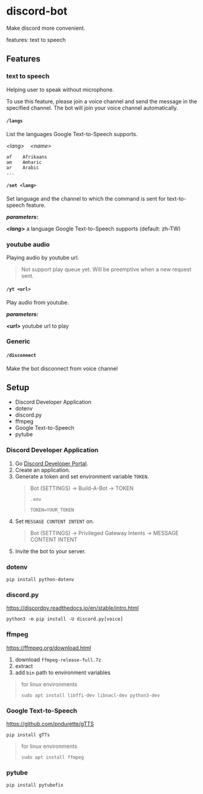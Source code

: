 # discord-bot

Make discord more convenient.

features: text to speech

## Features

### text to speech

Helping user to speak without microphone.

To use this feature, please join a voice channel and send the message in the specified channel. The bot will join your voice channel automatically.

#### `/langs`

List the languages Google Text-to-Speech supports.

_\<lang>&nbsp;&nbsp;&nbsp;&nbsp;\<name>_

```
af    Afrikaans
am    Amharic
ar    Arabic
...
```

#### `/set <lang>`

Set language and the channel to which the command is sent for text-to-speech feature.

**_parameters:_**

**_\<lang>_** a language Google Text-to-Speech supports (default: zh-TW)

### youtube audio

Playing audio by youtube url.

> Not support play queue yet. Will be preemptive when a new request sent.

#### `/yt <url>`

Play audio from youtube.

**_parameters:_**

**_\<url>_** youtube url to play

### Generic

#### `/disconnect`

Make the bot disconnect from voice channel

## Setup

- Discord Developer Application
- dotenv
- discord.py
- ffmpeg
- Google Text-to-Speech
- pytube

### Discord Developer Application

1. Go [Discord Developer Portal](https://discord.com/developers/applications).
2. Create an application.
3. Generate a token and set environment variable `TOKEN`.
   > Bot (SETTINGS) → Build-A-Bot → TOKEN
   >
   > `.env`
   >
   > ```
   > TOKEN=YOUR_TOKEN
   > ```
4. Set `MESSAGE CONTENT INTENT` on.
   > Bot (SETTINGS) → Privileged Gateway Intents → MESSAGE CONTENT INTENT
5. Invite the bot to your server.

### dotenv

`pip install python-dotenv`

### discord.py

https://discordpy.readthedocs.io/en/stable/intro.html

`python3 -m pip install -U discord.py[voice]`

### ffmpeg

https://ffmpeg.org/download.html

1. download `ffmpeg-release-full.7z`
2. extract
3. add `bin` path to environment variables

> for linux environments
>
> `sudo apt install libffi-dev libnacl-dev python3-dev`

### Google Text-to-Speech

https://github.com/pndurette/gTTS

`pip install gTTs`

> for linux environments
>
> `sudo apt install ffmpeg`

### pytube

`pip install pytubefix`
